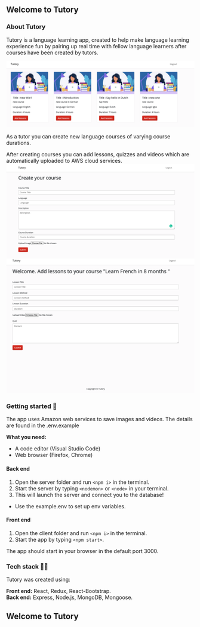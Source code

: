 ## Welcome to Tutory

### About Tutory

Tutory is a language learning app, created to help make language learning experience fun by pairing up real time with fellow language learners after courses have been created by tutors.

![Tutory](./screenshots/tutory-courses.png)

As a tutor you can create new language courses of varying course durations. </br>

After creating courses you can add lessons, quizzes and videos which are automatically uploaded to AWS cloud services.
![Tutory](./screenshots/tutory-create-course.png)
![Tutory](./screenshots/tutory-addLessons.png)

### Getting started 🚀

The app uses Amazon web services to save images and videos. The details are found in the .env.example

**What you need:**

- A code editor (Visual Studio Code)
- Web browser (Firefox, Chrome)

#### Back end

1. Open the server folder and run `<npm i>` in the terminal.
2. Start the server by typing `<nodemon>` or `<node>` in your terminal.
3. This will launch the server and connect you to the database!

- Use the example.env to set up env variables.

#### Front end

1. Open the client folder and run `<npm i>` in the terminal.
2. Start the app by typing `<npm start>`.
   </br>

The app should start in your browser in the default port 3000.

### Tech stack 👩‍💻

Tutory was created using:

**Front end:** React, Redux, React-Bootstrap.</br>
**Back end:** Express, Node.js, MongoDB, Mongoose.

## Welcome to Tutory
